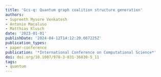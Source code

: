 ```yaml
---
title: 'Gcs-q: Quantum graph coalition structure generation'
authors:
- Supreeth Mysore Venkatesh
- Antonio Macaluso
- Matthias Klusch
date: '2023-01-01'
publishDate: '2024-04-12T14:12:20.667225Z'
publication_types:
- paper-conference
publication: '*International Conference on Computational Science*'
doi: doi.org/10.1007/978-3-031-36030-5_11
tags:
- quantum
---
```


